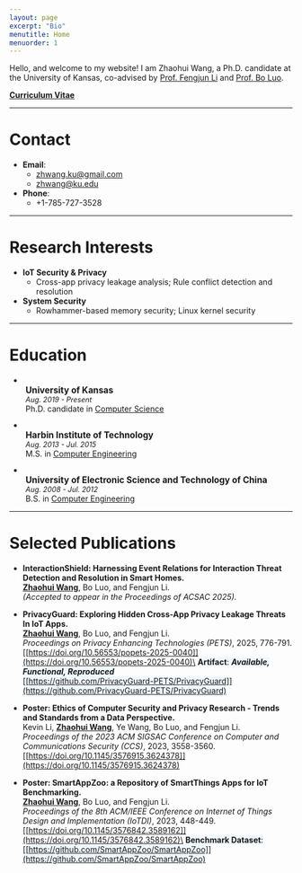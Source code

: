 ```yaml
---
layout: page
excerpt: "Bio"
menutitle: Home
menuorder: 1
---
```


Hello, and welcome to my website! I am Zhaohui Wang, a Ph.D. candidate at the University of Kansas, co-advised by [Prof. Fengjun Li](https://ittc.ku.edu/~fli/) and [Prof. Bo Luo](https://www.ittc.ku.edu/~bluo).

[__Curriculum Vitae__](/files/academia.pdf)

---
#  Contact
- __Email__: 
    - zhwang.ku@gmail.com
    - zhwang@ku.edu
- __Phone__: 
    - +1-785-727-3528

---
#  Research Interests
- __IoT Security & Privacy__
    - Cross-app privacy leakage analysis; Rule conflict detection and resolution
- __System Security__
    - Rowhammer-based memory security; Linux kernel security
 
---
# Education


-   <ul style="list-style-type: disc; padding-left: 5px; margin:0 0 12px 0;">
        <li style="display:flex; justify-content:space-between; margin:0;">
            <span style="font-size:110%; font-weight:bold;">University of Kansas</span>
            <!-- <span>Aug. 2019 - Present</span> -->
        </li>
        <li style="display:flex; justify-content:space-between; margin:0;">
            <span style="font-size:90%; font-style:italic;">Aug. 2019 - Present</span>
        </li>
        Ph.D. candidate in <u>Computer Science</u>
    </ul>
-   <ul style="list-style-type: disc; padding-left: 5px; margin:0 0 12px 0;">
        <li style="display:flex; justify-content:space-between; margin:0;">
            <span style="font-size:110%; font-weight:bold;">Harbin Institute of Technology</span>
            <!-- <span>Aug. 2013 - Jul. 2015</span> -->
        </li>
        <li style="display:flex; justify-content:space-between; margin:0;">
            <span style="font-size:90%; font-style:italic;">Aug. 2013 - Jul. 2015</span>
        </li>
        M.S. in <u>Computer Engineering</u>

    </ul>
-   <ul style="list-style-type: disc; padding-left: 5px; margin:0 0 12px 0;">
        <li style="display:flex; justify-content:space-between; margin:0;">
            <span style="font-size:110%; font-weight:bold;">University of Electronic Science and Technology of China</span>
            <!-- <span>Aug. 2008 - Jul. 2012</span> -->
        </li>
        <li style="display:flex; justify-content:space-between; margin:0;">
            <span style="font-size:90%; font-style:italic;">Aug. 2008 - Jul. 2012</span>
        </li>
        B.S. in <u>Computer Engineering</u>
    </ul>

<!-- <table style="width:100%; border-collapse:separate; border-spacing:0 8px;"> -->
<!--   <tr> -->
<!--     <td><span style="font-size:110%; font-weight:bold;">University of Kansas</span></td> -->
<!--     <td style="text-align:right;">  -->
<!--       <span style="font-size:105%;">Aug. 2019 – Present</span> -->
<!--     </td> -->
<!--   </tr> -->
<!--   <tr> -->
<!--     <td> -->
<!--       <span style="font-size:105%;"> -->
<!--         Ph.D. candidate in Computer Science -->
<!--       </span> -->
<!--     </td> -->
<!--     <td style="text-align:right;"> -->
<!--     </td> -->
<!--   </tr> -->
<!--   <tr> -->
<!--     <td><span style="font-size:110%; font-weight:bold;">Harbin Institute of Technology</span></td> -->
<!--     <td style="text-align:right;">  -->
<!--       <span style="font-size:105%;">Aug. 2013 - Jul. 2015 </span> -->
<!--     </td> -->
<!--   </tr> -->
<!--   <tr> -->
<!--     <td> -->
<!--       <span style="font-size:105%;"> -->
<!--         M.S. in Information and Communication Engineering -->
<!--       </span> -->
<!--     </td> -->
<!--     <td style="text-align:right;"> -->
<!--     </td> -->
<!--   </tr> -->
<!--   <tr> -->
<!--     <td><span style="font-size:110%; font-weight:bold;">University of Electronic Science and Technology of China</span></td> -->
<!--     <td style="text-align:right;">  -->
<!--       <span style="font-size:105%;">Aug. 2008 - Jul. 2012 </span> -->
<!--     </td> -->
<!--   </tr> -->
<!--   <tr> -->
<!--     <td> -->
<!--       <span style="font-size:105%;"> -->
<!--         B.S. in Network Engineering -->
<!--       </span> -->
<!--     </td> -->
<!--     <td style="text-align:right;"> -->
<!--     </td> -->
<!--   </tr> -->
<!-- </table> -->
---
# Selected Publications

- __InteractionShield: Harnessing Event Relations for Interaction Threat Detection and Resolution in Smart Homes.__\
__<u>Zhaohui Wang</u>__, Bo Luo, and Fengjun Li.\
_(Accepted to appear in the Proceedings of ACSAC 2025)._

- __PrivacyGuard: Exploring Hidden Cross-App Privacy Leakage Threats In IoT Apps.__\
__<u>Zhaohui Wang</u>__, Bo Luo, and Fengjun Li.\
_Proceedings on Privacy Enhancing Technologies (PETS)_, 2025, 776-791.\
[[https://doi.org/10.56553/popets-2025-0040]](https://doi.org/10.56553/popets-2025-0040)\
<span style="background-color: aliceblue">__Artifact__: ___Available, Functional, Reproduced___</span>\
<span style="background-color: aliceblue">[[https://github.com/PrivacyGuard-PETS/PrivacyGuard]](https://github.com/PrivacyGuard-PETS/PrivacyGuard)</span>

- __Poster: Ethics of Computer Security and Privacy Research - Trends and Standards from a Data Perspective.__\
Kevin Li, __<u>Zhaohui Wang</u>__, Ye Wang, Bo Luo, and Fengjun Li.\
_Proceedings of the 2023 ACM SIGSAC Conference on Computer and Communications Security (CCS)_, 2023, 3558-3560.\
[[https://doi.org/10.1145/3576915.3624378]](https://doi.org/10.1145/3576915.3624378)

- __Poster: SmartAppZoo: a Repository of SmartThings Apps for IoT Benchmarking.__\
__<u>Zhaohui Wang</u>__, Bo Luo, and Fengjun Li.\
_Proceedings of the 8th ACM/IEEE Conference on Internet of Things Design and Implementation (IoTDI)_, 2023, 448-449.\
[[https://doi.org/10.1145/3576842.3589162]](https://doi.org/10.1145/3576842.3589162)\
<span style="background-color: aliceblue">__Benchmark Dataset__:</span>\
<span style="background-color: aliceblue">[[https://github.com/SmartAppZoo/SmartAppZoo]](https://github.com/SmartAppZoo/SmartAppZoo)</span>
